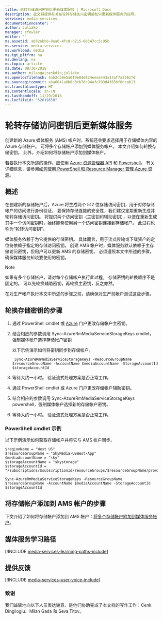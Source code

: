 ```yaml
---
title: 轮转存储访问密钥后更新媒体服务 | Microsoft Docs
description: 此文将提供有关在轮转存储访问密钥后如何更新媒体服务的指导。
services: media-services
documentationcenter: ''
author: Juliako
manager: cfowler
editor: ''
ms.assetid: a892ebb0-0ea0-4fc8-b715-60347cc5c95b
ms.service: media-services
ms.workload: media
ms.tgt_pltfrm: na
ms.devlang: na
ms.topic: article
ms.date: 08/30/2018
ms.author: milanga;cenkdin;juliako
ms.openlocfilehash: 4ab2c58e5a0f9e04d824eeea443a13af7a32617d
ms.sourcegitcommit: eba6841a8b8c3cb78c94afe703d4f83bf0dcab13
ms.translationtype: HT
ms.contentlocale: zh-CN
ms.lasthandoff: 11/29/2018
ms.locfileid: "52619650"
---
```

# <a name="update-media-services-after-rolling-storage-access-keys"></a>轮转存储访问密钥后更新媒体服务

创建新的 Azure 媒体服务 (AMS) 帐户时，系统还会要求选择用于存储媒体内容的 Azure 存储帐户。 可将多个存储帐户添加到媒体服务帐户。 本文介绍如何轮换存储密钥。 此外，介绍如何将存储帐户添加到媒体帐户。 

若要执行本文所述的操作，应使用 [Azure 资源管理器 API](/rest/api/media/operations/azure-media-services-rest-api-reference) 和 [Powershell](https://docs.microsoft.com/powershell/module/azurerm.media)。  有关详细信息，请参阅[如何使用 PowerShell 和 Resource Manager 管理 Azure 资源](../../azure-resource-manager/powershell-azure-resource-manager.md)。

## <a name="overview"></a>概述

在创建新的存储帐户后，Azure 将生成两个 512 位存储访问密钥，用于对你存储帐户的访问进行身份验证。 要保持存储连接的安全性，我们建议定期重新生成并轮转存储访问密钥。 将提供两个访问密钥（主密钥和辅助密钥），以便在重新生成其中一个访问密钥时，始终能够使用另一个访问密钥连接到存储帐户。 此过程也称为“轮转访问密钥”。

媒体服务依赖于为它提供的存储密钥。 具体而言，用于流式传输或下载资产的定位符依赖于指定的存储访问密钥。 创建 AMS 帐户时，媒体服务默认依赖于主存储访问密钥，但用户可以更新 AMS 的存储密钥。 必须遵照本文中所述的步骤，确保媒体服务知晓要使用的密钥。  

>[!NOTE]
> 如果有多个存储帐户，请对每个存储帐户执行此过程。 存储密钥的轮换顺序不是固定的。 可以先轮换辅助密钥，再轮换主密钥，反之亦然。
>
> 在对生产帐户执行本文中所述的步骤之前，请确保对生产前帐户测试这些步骤。
>

## <a name="steps-to-rotate-storage-keys"></a>轮换存储密钥的步骤 
 
 1. 通过 PowerShell cmdlet 或 [Azure](https://portal.azure.com/) 门户更改存储帐户主密钥。
 2. 结合相应的参数调用 Sync-AzureRmMediaServiceStorageKeys cmdlet，强制媒体帐户选择存储帐户密钥
 
    以下示例演示如何将密钥同步到存储帐户。
  
         Sync-AzureRmMediaServiceStorageKeys -ResourceGroupName $resourceGroupName -AccountName $mediaAccountName -StorageAccountId $storageAccountId
  
 3. 等待大约一小时。 验证流式处理方案是否正常工作。
 4. 通过 PowerShell cmdlet 或 Azure 门户更改存储帐户辅助密钥。
 5. 结合相应的参数调用 Sync-AzureRmMediaServiceStorageKeys powershell，强制媒体帐户选择新的存储帐户密钥。 
 6. 等待大约一小时。 验证流式处理方案是否正常工作。
 
### <a name="a-powershell-cmdlet-example"></a>PowerShell cmdlet 示例 

以下示例演示如何获取存储帐户并将它与 AMS 帐户同步。

    $regionName = "West US"
    $resourceGroupName = "SkyMedia-USWest-App"
    $mediaAccountName = "sky"
    $storageAccountName = "skystorage"
    $storageAccountId = "/subscriptions/$subscriptionId/resourceGroups/$resourceGroupName/providers/Microsoft.Storage/storageAccounts/$storageAccountName"

    Sync-AzureRmMediaServiceStorageKeys -ResourceGroupName $resourceGroupName -AccountName $mediaAccountName -StorageAccountId $storageAccountId

 
## <a name="steps-to-add-storage-accounts-to-your-ams-account"></a>将存储帐户添加到 AMS 帐户的步骤

下文介绍了如何将存储帐户添加到 AMS 帐户：[将多个存储帐户附加到媒体服务帐户](meda-services-managing-multiple-storage-accounts.md)。

## <a name="media-services-learning-paths"></a>媒体服务学习路径
[!INCLUDE [media-services-learning-paths-include](../../../includes/media-services-learning-paths-include.md)]

## <a name="provide-feedback"></a>提供反馈
[!INCLUDE [media-services-user-voice-include](../../../includes/media-services-user-voice-include.md)]

### <a name="acknowledgments"></a>致谢
我们诚挚地向以下人员表达谢意，是他们协助完成了本文档的写作工作：Cenk Dingiloglu、Milan Gada 和 Seva Titov。
